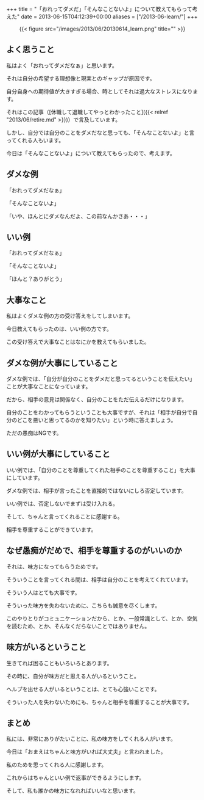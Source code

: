 +++
title = "「おれってダメだ」「そんなことないよ」について教えてもらって考えた"
date = 2013-06-15T04:12:39+00:00
aliases = ["/2013-06-learn/"]
+++

</p> <div style="text-align: center;">
  {{< figure src="/images/2013/06/20130614_learn.png" title="" >}}
</div></a>

## よく思うこと

私はよく「おれってダメだなぁ」と思います。

それは自分の希望する理想像と現実とのギャップが原因です。

自分自身への期待値が大きすぎる場合、時としてそれは過大なストレスになります。

それはこの記事（[休職して退職してやっとわかったこと]({{< relref "2013/06/retire.md" >}})）で言及しています。

しかし、自分では自分のことをダメだなと思っても、「そんなことないよ」と言ってくれる人もいます。

今日は「そんなことないよ」について教えてもらったので、考えます。

## ダメな例

「おれってダメだなぁ」

「そんなことないよ」

「いや、ほんとにダメなんだよ、この前なんかさあ・・・」

## いい例

「おれってダメだなぁ」

「そんなことないよ」

「ほんと？ありがとう」

## 大事なこと

私はよくダメな例の方の受け答えをしてしまいます。

今日教えてもらったのは、いい例の方です。

この受け答えで大事なことはなにかを教えてもらいました。

## ダメな例が大事にしていること

ダメな例では、「自分が自分のことをダメだと思ってるということを伝えたい」ことが大事なことになっています。

だから、相手の意見は関係なく、自分のことをただ伝えるだけになります。

自分のことをわかってもらうということも大事ですが、それは「相手が自分で自分のどこを悪いと思ってるのかを知りたい」という時に答えましょう。

ただの愚痴はNGです。

## いい例が大事にしていること

いい例では、「自分のことを尊重してくれた相手のことを尊重すること」を大事にしています。

ダメな例では、相手が言ったことを直接的ではないにしろ否定しています。

いい例では、否定しないでまずは受け入れる。

そして、ちゃんと言ってくれることに感謝する。

相手を尊重することができています。

## なぜ愚痴がだめで、相手を尊重するのがいいのか

それは、味方になってもらうためです。

そういうことを言ってくれる間は、相手は自分のことを考えてくれています。

そういう人はとても大事です。

そういった味方を失わないために、こちらも誠意を尽くします。

このやりとりがコミュニケーションだから、とか、一般常識として、とか、空気を読むため、とか、そんなくだらないことではありません。

## 味方がいるということ

生きてれば困ることもいろいろとあります。

その時に、自分が味方だと思える人がいるということ。

ヘルプを出せる人がいるということは、とても心強いことです。

そういった人を失わないためにも、ちゃんと相手を尊重することが大事です。

## まとめ

私には、非常にありがたいことに、私の味方をしてくれる人がいます。

今日は「おまえはちゃんと味方がいれば大丈夫」と言われました。

私のためを思ってくれる人に感謝します。

これからはちゃんといい例で返事ができるようにします。

そして、私も誰かの味方になれればいいなと思います。
